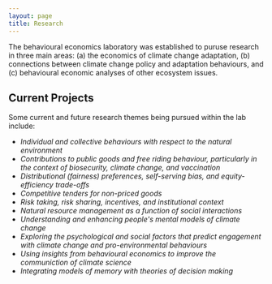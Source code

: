 ```yaml
---
layout: page
title: Research
---
```


The behavioural economics laboratory was established to puruse research in three main areas: (a) the economics of climate change adaptation, (b) connections between climate change policy and adaptation behaviours, and (c) behavioural economic analyses of other ecosystem issues.

## Current Projects
Some current and future research themes being pursued within the lab include:

* *Individual and collective behaviours with respect to the natural environment*
* *Contributions to public goods and free riding behaviour, particularly in the context of biosecurity, climate change, and vaccination*
* *Distributional (fairness) preferences, self-serving bias, and equity-efficiency trade-offs*
* *Competitive tenders for non-priced goods*
* *Risk taking, risk sharing, incentives, and institutional context*
* *Natural resource management as a function of social interactions* 
* *Understanding and enhancing people's mental models of climate change*
* *Exploring the psychological and social factors that predict engagement with climate change and pro-environmental behaviours*
* *Using insights from behavioural economics to improve the communiction of climate science*
* *Integrating models of memory with theories of decision making* 